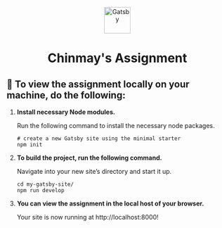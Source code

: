 <p align="center">
  <a href="https://www.gatsbyjs.com/?utm_source=starter&utm_medium=readme&utm_campaign=minimal-starter">
    <img alt="Gatsby" src="https://www.gatsbyjs.com/Gatsby-Monogram.svg" width="60" />
  </a>
</p>
<h1 align="center">
  Chinmay's Assignment
</h1>

## 🚀 To view the assignment locally on your machine, do the following:

1.  **Install necessary Node modules.**

    Run the following command to install the necessary node packages.

    ``` shell
    # create a new Gatsby site using the minimal starter
    npm init 
    ```

2.  **To build the project, run the following command.**

    Navigate into your new site’s directory and start it up.

    ``` shell
    cd my-gatsby-site/
    npm run develop
    ```

3.  **You can view the assignment in the local host of your browser.**

    Your site is now running at http://localhost:8000!
